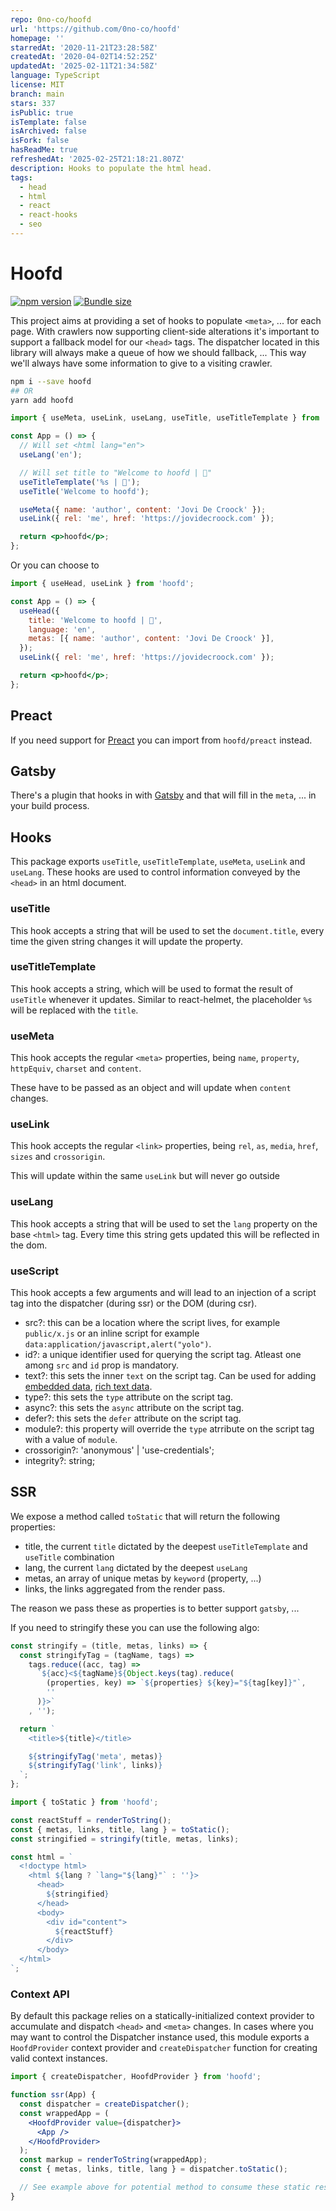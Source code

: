```yaml
---
repo: 0no-co/hoofd
url: 'https://github.com/0no-co/hoofd'
homepage: ''
starredAt: '2020-11-21T23:28:58Z'
createdAt: '2020-04-02T14:52:25Z'
updatedAt: '2025-02-11T21:34:58Z'
language: TypeScript
license: MIT
branch: main
stars: 337
isPublic: true
isTemplate: false
isArchived: false
isFork: false
hasReadMe: true
refreshedAt: '2025-02-25T21:18:21.807Z'
description: Hooks to populate the html head.
tags:
  - head
  - html
  - react
  - react-hooks
  - seo
---
```


# Hoofd

[![npm version](https://badgen.net/npm/v/hoofd)](https://www.npmjs.com/package/hoofd)
[![Bundle size](https://badgen.net/bundlephobia/minzip/hoofd)](https://badgen.net/bundlephobia/minzip/hoofd)

This project aims at providing a set of hooks to populate `<meta>`, ... for each page. With crawlers now supporting
client-side alterations it's important to support a fallback model for our `<head>` tags. The dispatcher located in this
library will always make a queue of how we should fallback, ... This way we'll always have some information to give to a
visiting crawler.

```sh
npm i --save hoofd
## OR
yarn add hoofd
```

```jsx
import { useMeta, useLink, useLang, useTitle, useTitleTemplate } from 'hoofd';

const App = () => {
  // Will set <html lang="en">
  useLang('en');

  // Will set title to "Welcome to hoofd | 💭"
  useTitleTemplate('%s | 💭');
  useTitle('Welcome to hoofd');

  useMeta({ name: 'author', content: 'Jovi De Croock' });
  useLink({ rel: 'me', href: 'https://jovidecroock.com' });

  return <p>hoofd</p>;
};
```

Or you can choose to

```jsx
import { useHead, useLink } from 'hoofd';

const App = () => {
  useHead({
    title: 'Welcome to hoofd | 💭',
    language: 'en',
    metas: [{ name: 'author', content: 'Jovi De Croock' }],
  });
  useLink({ rel: 'me', href: 'https://jovidecroock.com' });

  return <p>hoofd</p>;
};
```

## Preact

If you need support for [Preact](https://preactjs.com/) you can import from `hoofd/preact` instead.

## Gatsby

There's a plugin that hooks in with [Gatsby](https://www.npmjs.com/package/gatsby-plugin-hoofd) and that
will fill in the `meta`, ... in your build process.

## Hooks

This package exports `useTitle`, `useTitleTemplate`, `useMeta`, `useLink` and `useLang`. These hooks
are used to control information conveyed by the `<head>` in an html document.

### useTitle

This hook accepts a string that will be used to set the `document.title`, every time the
given string changes it will update the property.

### useTitleTemplate

This hook accepts a string, which will be used to format the result of `useTitle` whenever
it updates. Similar to react-helmet, the placeholder `%s` will be replaced with the `title`.

### useMeta

This hook accepts the regular `<meta>` properties, being `name`, `property`, `httpEquiv`,
`charset` and `content`.

These have to be passed as an object and will update when `content` changes.

### useLink

This hook accepts the regular `<link>` properties, being `rel`, `as`, `media`,
`href`, `sizes` and `crossorigin`.

This will update within the same `useLink` but will never go outside

### useLang

This hook accepts a string that will be used to set the `lang` property on the
base `<html>` tag. Every time this string gets updated this will be reflected in the dom.

### useScript

This hook accepts a few arguments and will lead to an injection of a script tag into the dispatcher (during ssr)
or the DOM (during csr).

- src?: this can be a location where the script lives, for example `public/x.js` or an inline script for example `data:application/javascript,alert("yolo")`.
- id?: a unique identifier used for querying the script tag. Atleast one among `src` and `id` prop is mandatory.
- text?: this sets the inner `text` on the script tag. Can be used for adding [embedded data](https://developer.mozilla.org/en-US/docs/Web/HTML/Element/script#embedding_data_in_html), [rich text data](https://developers.google.com/search/docs/guides/intro-structured-data).
- type?: this sets the `type` attribute on the script tag.
- async?: this sets the `async` attribute on the script tag.
- defer?: this sets the `defer` attribute on the script tag.
- module?: this property will override the `type` atrribute on the script tag with a value of `module`.
- crossorigin?: 'anonymous' | 'use-credentials';
- integrity?: string;

## SSR

We expose a method called `toStatic` that will return the following properties:

- title, the current `title` dictated by the deepest `useTitleTemplate` and `useTitle` combination
- lang, the current `lang` dictated by the deepest `useLang`
- metas, an array of unique metas by `keyword` (property, ...)
- links, the links aggregated from the render pass.

The reason we pass these as properties is to better support `gatsby`, ...

If you need to stringify these you can use the following algo:

```js
const stringify = (title, metas, links) => {
  const stringifyTag = (tagName, tags) =>
    tags.reduce((acc, tag) => 
      `${acc}<${tagName}${Object.keys(tag).reduce(
        (properties, key) => `${properties} ${key}="${tag[key]}"`,
        ''
      )}>`
    , '');

  return `
    <title>${title}</title>

    ${stringifyTag('meta', metas)}
    ${stringifyTag('link', links)}
  `;
};
```

```js
import { toStatic } from 'hoofd';

const reactStuff = renderToString();
const { metas, links, title, lang } = toStatic();
const stringified = stringify(title, metas, links);

const html = `
  <!doctype html>
    <html ${lang ? `lang="${lang}"` : ''}>
      <head>
        ${stringified}
      </head>
      <body>
        <div id="content">
          ${reactStuff}
        </div>
      </body>
  </html>
`;
```

### Context API

By default this package relies on a statically-initialized context provider to accumulate and
dispatch `<head>` and `<meta>` changes. In cases where you may want to control the Dispatcher
instance used, this module exports a `HoofdProvider` context provider and `createDispatcher`
function for creating valid context instances.

```jsx
import { createDispatcher, HoofdProvider } from 'hoofd';

function ssr(App) {
  const dispatcher = createDispatcher();
  const wrappedApp = (
    <HoofdProvider value={dispatcher}>
      <App />
    </HoofdProvider>
  );
  const markup = renderToString(wrappedApp);
  const { metas, links, title, lang } = dispatcher.toStatic();

  // See example above for potential method to consume these static results.
}
```
